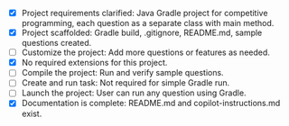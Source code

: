 - [x] Project requirements clarified: Java Gradle project for competitive programming, each question as a separate class with main method.
- [x] Project scaffolded: Gradle build, .gitignore, README.md, sample questions created.
- [ ] Customize the project: Add more questions or features as needed.
- [x] No required extensions for this project.
- [ ] Compile the project: Run and verify sample questions.
- [ ] Create and run task: Not required for simple Gradle run.
- [ ] Launch the project: User can run any question using Gradle.
- [x] Documentation is complete: README.md and copilot-instructions.md exist.
